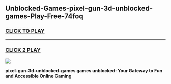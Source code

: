 
## Unblocked-Games-pixel-gun-3d-unblocked-games-Play-Free-74foq
<h3>
<a href="https://premium76.site?title=pixel-gun-3d-unblocked-games&ref=23A">CLICK TO PLAY</a></h3>
<hr>

<h3>
<a href="https://premium76.site?title=pixel-gun-3d-unblocked-games&ref=23A">CLICK 2 PLAY</a>
  
</h3>

<a href="https://premium76.site?title=pixel-gun-3d-unblocked-games&ref=23A"><img src="https://clearcache.store/games.png"></a>


**pixel-gun-3d-unblocked-games games unblocked: Your Gateway to Fun and Accessible Online Gaming**
